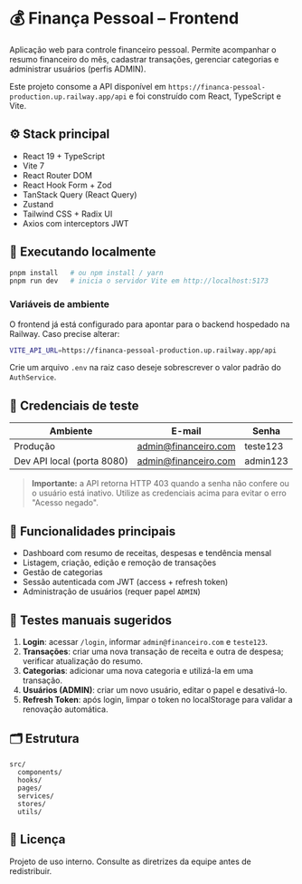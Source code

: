 # 💰 Finança Pessoal – Frontend

Aplicação web para controle financeiro pessoal. Permite acompanhar o resumo financeiro do mês, cadastrar transações, gerenciar categorias e administrar usuários (perfis ADMIN).

Este projeto consome a API disponível em `https://financa-pessoal-production.up.railway.app/api` e foi construído com React, TypeScript e Vite.

## ⚙️ Stack principal

- React 19 + TypeScript
- Vite 7
- React Router DOM
- React Hook Form + Zod
- TanStack Query (React Query)
- Zustand
- Tailwind CSS + Radix UI
- Axios com interceptors JWT

## 🚀 Executando localmente

```bash
pnpm install   # ou npm install / yarn
pnpm run dev   # inicia o servidor Vite em http://localhost:5173
```

### Variáveis de ambiente

O frontend já está configurado para apontar para o backend hospedado na Railway. Caso precise alterar:

```bash
VITE_API_URL=https://financa-pessoal-production.up.railway.app/api
```

Crie um arquivo `.env` na raiz caso deseje sobrescrever o valor padrão do `AuthService`.

## 🔐 Credenciais de teste

| Ambiente                   | E-mail               | Senha    |
| -------------------------- | -------------------- | -------- |
| Produção                   | admin@financeiro.com | teste123 |
| Dev API local (porta 8080) | admin@financeiro.com | admin123 |

> **Importante:** a API retorna HTTP 403 quando a senha não confere ou o usuário está inativo. Utilize as credenciais acima para evitar o erro "Acesso negado".

## 🧭 Funcionalidades principais

- Dashboard com resumo de receitas, despesas e tendência mensal
- Listagem, criação, edição e remoção de transações
- Gestão de categorias
- Sessão autenticada com JWT (access + refresh token)
- Administração de usuários (requer papel `ADMIN`)

## 🧪 Testes manuais sugeridos

1. **Login**: acessar `/login`, informar `admin@financeiro.com` e `teste123`.
2. **Transações**: criar uma nova transação de receita e outra de despesa; verificar atualização do resumo.
3. **Categorias**: adicionar uma nova categoria e utilizá-la em uma transação.
4. **Usuários (ADMIN)**: criar um novo usuário, editar o papel e desativá-lo.
5. **Refresh Token**: após login, limpar o token no localStorage para validar a renovação automática.

## 🗂️ Estrutura

```
src/
  components/
  hooks/
  pages/
  services/
  stores/
  utils/
```

## 📄 Licença

Projeto de uso interno. Consulte as diretrizes da equipe antes de redistribuir.
